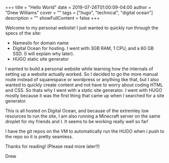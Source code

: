 +++
title = "Hello World"
date = 2019-07-26T01:00:09-04:00
author = "Drew Williams"
cover = ""
tags = ["hugo", "technical", "digital ocean"]
description = ""
showFullContent = false
+++

Welcome to my personal website! I just wanted to quickly run through the specs of the site:

- Namesilo for domain name
- Digital Ocean for hosting. I went with 3GB RAM, 1 CPU, and a 60 GB SSD. (I will explain why later).
- HUGO static site generator

I wanted to build a personal website while learning how the internals of setting up a website actually worked. So I decided to go the more manual route instead of squarespace or wordpress or anything like that, but I also wanted to quickly create content and not have to worry about coding HTML and CSS. So thats why I went with a static site generator. I went with HUGO mostly because it was the first thing that came up when I searched for a site generator.

This is all hosted on Digital Ocean, and because of the extremley low resources to run the site, I am also running a Minecraft server on the same droplet for my friends and I. It seems to be working really well so far!

I have the git repos on the VM to automatically run the HUGO when i push to the repo so it is pretty seamless.

Thanks for reading! (Please read more later!!)

Drew